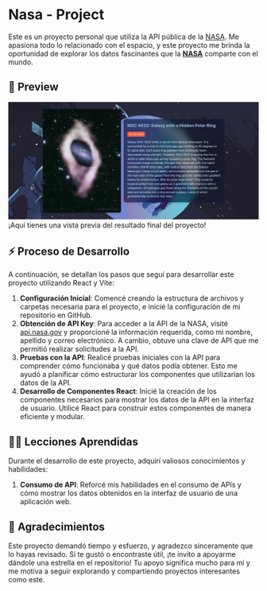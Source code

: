 # Nasa - Project

Este es un proyecto personal que utiliza la API pública de la [NASA](https://api.nasa.gov/). Me apasiona todo lo relacionado con el espacio, y este proyecto me brinda la oportunidad de explorar los datos fascinantes que la [**NASA**](https://nasa.gov/) comparte con el mundo.

## 🌌 Preview

![Preview](/preview.png)
¡Aquí tienes una vista previa del resultado final del proyecto!

## ⚡ Proceso de Desarrollo

A continuación, se detallan los pasos que seguí para desarrollar este proyecto utilizando React y Vite:

1. **Configuración Inicial**: Comencé creando la estructura de archivos y carpetas necesaria para el proyecto, e inicié la configuración de mi repositorio en GitHub.
2. **Obtención de API Key**: Para acceder a la API de la NASA, visité [api.nasa.gov](https://api.nasa.gov/) y proporcioné la información requerida, como mi nombre, apellido y correo electrónico. A cambio, obtuve una clave de API que me permitió realizar solicitudes a la API.
3. **Pruebas con la API**: Realicé pruebas iniciales con la API para comprender cómo funcionaba y qué datos podía obtener. Esto me ayudó a planificar cómo estructurar los componentes que utilizarían los datos de la API.
4. **Desarrollo de Componentes React**: Inicié la creación de los componentes necesarios para mostrar los datos de la API en la interfaz de usuario. Utilicé React para construir estos componentes de manera eficiente y modular.

## 👨‍💻 Lecciones Aprendidas

Durante el desarrollo de este proyecto, adquirí valiosos conocimientos y habilidades:

1. **Consumo de API**: Reforcé mis habilidades en el consumo de APIs y cómo mostrar los datos obtenidos en la interfaz de usuario de una aplicación web.

## 🙏 Agradecimientos

Este proyecto demandó tiempo y esfuerzo, y agradezco sinceramente que lo hayas revisado. Si te gustó o encontraste útil, ¡te invito a apoyarme dándole una estrella en el repositorio! Tu apoyo significa mucho para mí y me motiva a seguir explorando y compartiendo proyectos interesantes como este.
